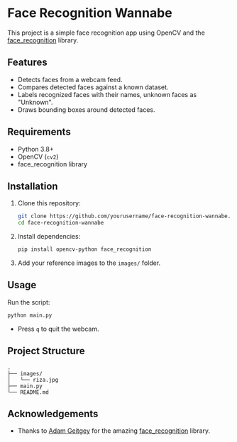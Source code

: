 # Face Recognition Wannabe

This project is a simple face recognition app using OpenCV and the [face_recognition](https://github.com/ageitgey/face_recognition) library.

## Features
- Detects faces from a webcam feed.
- Compares detected faces against a known dataset.
- Labels recognized faces with their names, unknown faces as "Unknown".
- Draws bounding boxes around detected faces.

## Requirements
- Python 3.8+
- OpenCV (`cv2`)
- face_recognition library

## Installation
1. Clone this repository:
   ```bash
   git clone https://github.com/yourusername/face-recognition-wannabe.git
   cd face-recognition-wannabe
   ```

2. Install dependencies:
   ```bash
   pip install opencv-python face_recognition
   ```

3. Add your reference images to the `images/` folder.

## Usage
Run the script:
```bash
python main.py
```

- Press `q` to quit the webcam.

## Project Structure
```
.
├── images/
│   └── riza.jpg
├── main.py
└── README.md
```

## Acknowledgements
- Thanks to [Adam Geitgey](https://github.com/ageitgey) for the amazing [face_recognition](https://github.com/ageitgey/face_recognition) library.
